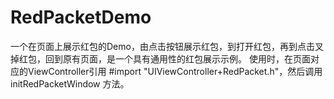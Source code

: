 # RedPacketDemo
一个在页面上展示红包的Demo，由点击按钮展示红包，到打开红包，再到点击叉掉红包，回到原有页面，是一个具有通用性的红包展示示例。
使用时，在页面对应的ViewController引用 #import "UIViewController+RedPacket.h"，然后调用 initRedPacketWindow 方法。
